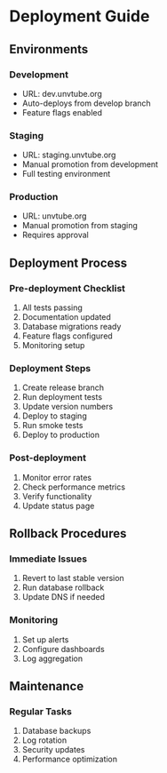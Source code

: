 # Deployment Guide

## Environments

### Development
- URL: dev.unvtube.org
- Auto-deploys from develop branch
- Feature flags enabled

### Staging
- URL: staging.unvtube.org
- Manual promotion from development
- Full testing environment

### Production
- URL: unvtube.org
- Manual promotion from staging
- Requires approval

## Deployment Process

### Pre-deployment Checklist
1. All tests passing
2. Documentation updated
3. Database migrations ready
4. Feature flags configured
5. Monitoring setup

### Deployment Steps
1. Create release branch
2. Run deployment tests
3. Update version numbers
4. Deploy to staging
5. Run smoke tests
6. Deploy to production

### Post-deployment
1. Monitor error rates
2. Check performance metrics
3. Verify functionality
4. Update status page

## Rollback Procedures

### Immediate Issues
1. Revert to last stable version
2. Run database rollback
3. Update DNS if needed

### Monitoring
1. Set up alerts
2. Configure dashboards
3. Log aggregation

## Maintenance

### Regular Tasks
1. Database backups
2. Log rotation
3. Security updates
4. Performance optimization
